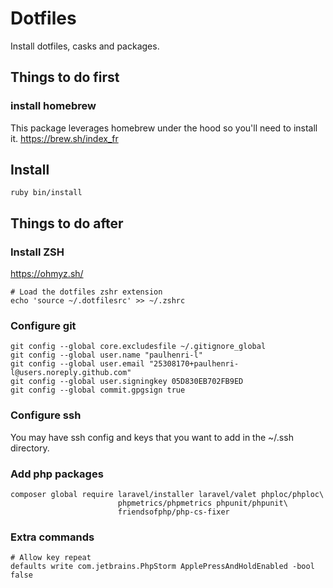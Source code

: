 # Dotfiles

Install dotfiles, casks and packages.

## Things to do first

### install homebrew

This package leverages homebrew under the hood so you'll need to install it.
https://brew.sh/index_fr

## Install

```
ruby bin/install
```

## Things to do after

### Install ZSH

https://ohmyz.sh/

```
# Load the dotfiles zshr extension
echo 'source ~/.dotfilesrc' >> ~/.zshrc
```

### Configure git

```
git config --global core.excludesfile ~/.gitignore_global
git config --global user.name "paulhenri-l"
git config --global user.email "25308170+paulhenri-l@users.noreply.github.com"
git config --global user.signingkey 05D830EB702FB9ED
git config --global commit.gpgsign true
```

### Configure ssh

You may have ssh config and keys that you want to add in the ~/.ssh directory.

### Add php packages

```
composer global require laravel/installer laravel/valet phploc/phploc\
                        phpmetrics/phpmetrics phpunit/phpunit\
                        friendsofphp/php-cs-fixer
```

### Extra commands

```
# Allow key repeat
defaults write com.jetbrains.PhpStorm ApplePressAndHoldEnabled -bool false
```
